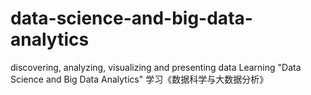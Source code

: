 # data-science-and-big-data-analytics
discovering, analyzing, visualizing and presenting data
Learning "Data Science and Big Data Analytics" 学习《数据科学与大数据分析》
